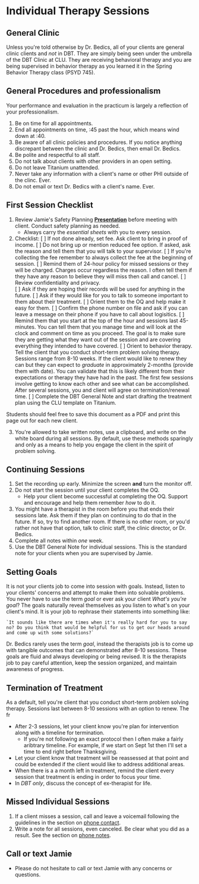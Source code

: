 # Individual Therapy Sessions

## General Clinic

Unless you're told otherwise by Dr. Bedics, all of your clients are general clinic clients and _not_ in DBT.  They are simply being seen under the umbrella of the DBT Clinic at CLU.  They are receiving behavioral therapy and you are being supervised in behavior therapy as you learned it in the Spring Behavior Therapy class (PSYD 745).

## General Procedures and professionalism

Your performance and evaluation in the practicum is largely a reflection of your professionalism. 

1. Be on time for all appointments.
2. End all appointments on time, :45 past the hour, which means wind down at :40. 
3. Be aware of all clinic policies and procedures.  If you notice anything discrepant between the clinic and Dr. Bedics, then email Dr. Bedics. 
4. Be polite and respectful to all staff.
5. Do not talk about clients with other providers in an open setting.
6. Do not leave Titanium unattended.
7. Never take any information with a client's name or other PHI outside of the clinc. Ever.
8. Do not email or text Dr. Bedics with a client's name. Ever. 

## First Session Checklist

1. Review Jamie's Safety Planning **[Presentation](https://speakerdeck.com/jdbedics/clu-clinic-orientation-on-safety-planning)** before meeting with client.  Conduct safety planning as needed. 
    * Always carry the *essential sheets* with you to every session.
2. Checklist:
    [ ] If not done already, set fee. Ask client to bring in proof of income.
    [ ] Do not bring up or mention reduced fee option. If asked, ask the reason and tell them that you will talk to your supervisor.
    [ ] If you're collecting the fee remember to always collect the fee at the beginning of session.
    [ ] Remind them of 24-hour policy for missed sessions or they will be charged.  Charges occur regardless the reason. I often tell them if they have any reason to believe they will miss then call and cancel. 
    [ ] Review confidentiality and privacy.  
    [ ] Ask if they are hoping their records will be used for anything in the future.
    [ ] Ask if they would like for you to talk to someone important to them about their treatment.
    [ ] Orient them to the OQ and help make it easy for them. 
    [ ] Confirm the phone number on file and ask if you can leave a message on their phone if you have to call about logisitics.
    [ ] Remind them that you start at the top of the hour and sessions last 45-minutes.  You can tell them that you manage time and will look at the clock and comment on time as you proceed.  The goal is to make sure they are getting what they want out of the session and are covering everything they intended to have covered.
    [ ] Orient to behavior therapy.  Tell the client that you conduct short-term problem solving therapy.  Sessions range from 8-10 weeks.  If the client would like to renew they can but they can expect to _graduate_ in approximately 2-months (provide them with date).  You can validate that this is likely different from their expectations or therapy they have had in the past. The first few sessions involve getting to know each other and see what can be accomplished.  After several sessions, you and client will agree on termination/renewal time.
    [ ] Complete the DBT General Note and start drafting the treatment plan using the CLU template on Titanium.

Students should feel free to save this document as a PDF and print this page out for each new client. 

3. You're allowed to take written notes, use a clipboard, and write on the white board during all sessions. By default, use these methods sparingly and only as a means to help you engage the client in the spirit of problem solving. 

## Continuing Sessions

1. Set the recording up early.  Minimize the screen **and** turn the monitor off.
2. Do not start the session until your client completes the OQ.  
    * Help your client become successful at completing the OQ. Support and encourage and help them remember _how_ to do it. 
3. You might have a therapist in the room before you that ends their sessions late.  Ask them if they plan on continuing to do that in the future.  If so, try to find another room.  If there is no other room, or you'd rather not have that option, talk to clinic staff, the clinic director, or Dr. Bedics.
4. Complete all notes within *one* week. 
5. Use the DBT General Note for individual sessions.  This is the standard note for your clients when you are supervised by Jamie. 

## Setting Goals

It is not your clients job to come into session with goals.  Instead, listen to your clients' concerns and attempt to make them into solvable problems. You never have to use the term _goal_ or ever ask your client _What's you're goal_?  The goals naturally reveal themselves as you listen to what's on your client's mind. It is your job to rephrase their statements into something like:

    `It sounds like there are times when it's really hard for you to say no? Do you think that would be helpful for us to get our heads around and come up with some solutions?`

Dr. Bedics rarely uses the term _goal_, instead the therapists job is to come up with tangible outcomes that can demonstrated after 8-10 sessions.  These goals are fluid and always developing or being revised.  It is the therapists job to pay careful attention, keep the session organized, and maintain awareness of progress. 

## Termination of Treatment

As a default, tell you're client that you conduct short-term problem solving therapy.  Sessions last between 8-10 sessions with an option to renew.  The fr

* After 2-3 sessions, let your client know you're plan for intervention along with a timeline for termination.
    * If you're not following an exact protocol then I often make a fairly aribtrary timeline.  For example, if we start on Sept 1st then I'll set a time to end right before Thanksgiving.  
* Let your client know that treatment will be reassessed at that point and could be extended if the client would like to address additional areas.
* When there is a a month left in treatment, remind the client every session that treatment is ending in order to focus your time. 
* In _DBT only_, discuss the concept of ex-therapist for life. 

## Missed Individual Sessions

1. If a client misses a session, call and leave a voicemail following the guidelines in the section on [phone contact](phone-contact-with-clients.html).
2. Write a note for all sessions, even canceled.  Be clear what you did as a result. See the section on [phone notes](phone-contact-with-clients.html).
  

## Call or text Jamie

* Please do not hesitate to call or text Jamie with any concerns or questions.
